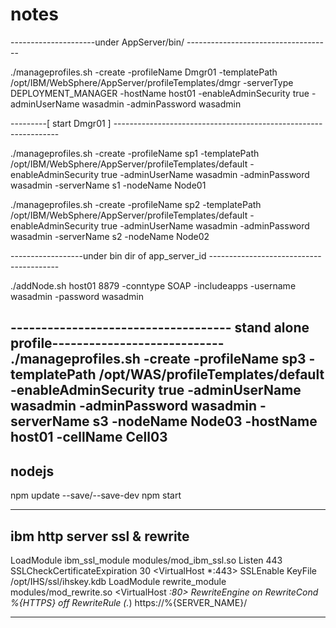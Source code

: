 # notes
---------------------under AppServer/bin/ ------------------------------------

./manageprofiles.sh -create -profileName Dmgr01 -templatePath /opt/IBM/WebSphere/AppServer/profileTemplates/dmgr -serverType DEPLOYMENT_MANAGER -hostName host01 -enableAdminSecurity true -adminUserName wasadmin -adminPassword wasadmin

---------[ start Dmgr01 ] ----------------------------------------------------------------

./manageprofiles.sh -create -profileName sp1 -templatePath /opt/IBM/WebSphere/AppServer/profileTemplates/default -enableAdminSecurity true -adminUserName wasadmin -adminPassword wasadmin -serverName s1 -nodeName Node01

./manageprofiles.sh -create -profileName sp2 -templatePath /opt/IBM/WebSphere/AppServer/profileTemplates/default -enableAdminSecurity true -adminUserName wasadmin -adminPassword wasadmin -serverName s2     -nodeName Node02

------------------under bin dir of app_server_id ----------------------------------------

./addNode.sh  host01 8879 -conntype SOAP -includeapps -username wasadmin -password wasadmin

------------------------------------ stand alone profile----------------------------
./manageprofiles.sh -create -profileName sp3 -templatePath /opt/WAS/profileTemplates/default -enableAdminSecurity true -adminUserName wasadmin -adminPassword wasadmin -serverName s3     -nodeName Node03  -hostName host01 -cellName Cell03
------------------------------------------------------------------------------------
nodejs
-------------------------------------------------------------------------------------
npm update --save/--save-dev
npm start

---------------------------------------------
ibm http server ssl & rewrite
---------------------------------------------
LoadModule ibm_ssl_module modules/mod_ibm_ssl.so
Listen 443
SSLCheckCertificateExpiration 30
<VirtualHost *:443>
 SSLEnable
</VirtualHost>
KeyFile /opt/IHS/ssl/ihskey.kdb
LoadModule rewrite_module modules/mod_rewrite.so
<VirtualHost *:80>
RewriteEngine on
RewriteCond %{HTTPS} off
RewriteRule (.*) https://%{SERVER_NAME}/
</VirtualHost>

----------------------------------------------------------------------------------------
